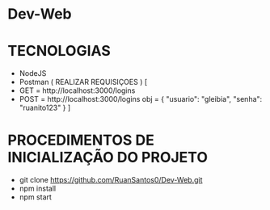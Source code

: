 # Dev-Web
# TECNOLOGIAS

- NodeJS
- Postman ( REALIZAR REQUISIÇOES )
[
 - GET = http://localhost:3000/logins
 - POST = http://localhost:3000/logins
    obj = {
	    "usuario": "gleibia",
	    "senha": "ruanito123"
          }
]

# PROCEDIMENTOS DE INICIALIZAÇÃO DO PROJETO

- git clone https://github.com/RuanSantos0/Dev-Web.git
- npm install
- npm start

